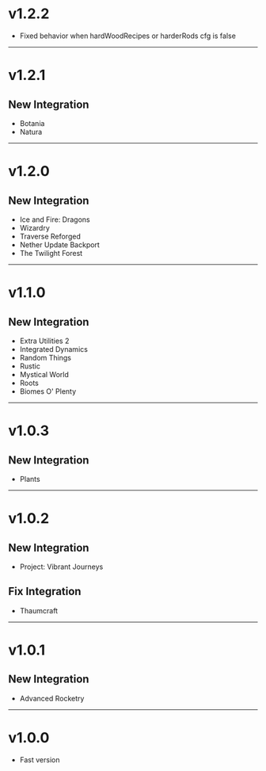 # v1.2.2
- Fixed behavior when hardWoodRecipes or harderRods cfg is false

* * *

# v1.2.1
## New Integration
- Botania
- Natura

* * *

# v1.2.0
## New Integration
- Ice and Fire: Dragons
- Wizardry
- Traverse Reforged
- Nether Update Backport
- The Twilight Forest

* * *

# v1.1.0
## New Integration
- Extra Utilities 2
- Integrated Dynamics
- Random Things
- Rustic
- Mystical World
- Roots
- Biomes O' Plenty

* * *

# v1.0.3
## New Integration
- Plants

* * *

# v1.0.2
## New Integration
- Project: Vibrant Journeys

## Fix Integration
- Thaumcraft

* * *

# v1.0.1
## New Integration
- Advanced Rocketry

* * *

# v1.0.0
- Fast version
